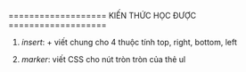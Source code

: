   =================== KIẾN THỨC HỌC ĐƯỢC ===================

  1. *insert*: 
    + viết chung cho 4 thuộc tính top, right, bottom, left

  2. *marker*: viết CSS cho nút tròn tròn của thẻ ul 
